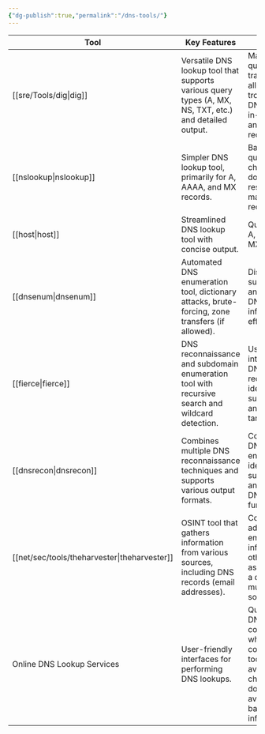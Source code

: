 ```yaml
---
{"dg-publish":true,"permalink":"/dns-tools/"}
---
```



| Tool                       | Key Features                                                                                            | Use Cases                                                                                                                               |
| -------------------------- | ------------------------------------------------------------------------------------------------------- | --------------------------------------------------------------------------------------------------------------------------------------- |
| [[sre/Tools/dig\|dig]]                    | Versatile DNS lookup tool that supports various query types (A, MX, NS, TXT, etc.) and detailed output. | Manual DNS queries, zone transfers (if allowed), troubleshooting DNS issues, and in-depth analysis of DNS records.                      |
| [[nslookup\|nslookup]]               | Simpler DNS lookup tool, primarily for A, AAAA, and MX records.                                         | Basic DNS queries, quick checks of domain resolution and mail server records.                                                           |
| [[host\|host]]                   | Streamlined DNS lookup tool with concise output.                                                        | Quick checks of A, AAAA, and MX records.                                                                                                |
| [[dnsenum\|dnsenum]]                | Automated DNS enumeration tool, dictionary attacks, brute-forcing, zone transfers (if allowed).         | Discovering subdomains and gathering DNS information efficiently.                                                                       |
| [[fierce\|fierce]]                 | DNS reconnaissance and subdomain enumeration tool with recursive search and wildcard detection.         | User-friendly interface for DNS reconnaissance, identifying subdomains and potential targets.                                           |
| [[dnsrecon\|dnsrecon]]               | Combines multiple DNS reconnaissance techniques and supports various output formats.                    | Comprehensive DNS enumeration, identifying subdomains, and gathering DNS records for further analysis.                                  |
| [[net/sec/tools/theharvester\|theharvester]]           | OSINT tool that gathers information from various sources, including DNS records (email addresses).      | Collecting email addresses, employee information, and other data associated with a domain from multiple sources.                        |
| Online DNS Lookup Services | User-friendly interfaces for performing DNS lookups.                                                    | Quick and easy DNS lookups, convenient when command-line tools are not available, checking for domain availability or basic information |
